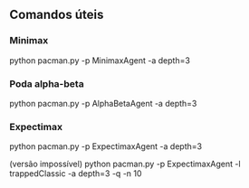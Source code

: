 ## Comandos úteis

### Minimax

python pacman.py -p MinimaxAgent -a depth=3

### Poda alpha-beta

python pacman.py -p AlphaBetaAgent -a depth=3

### Expectimax

python pacman.py -p ExpectimaxAgent -a depth=3

(versão impossível)
python pacman.py -p ExpectimaxAgent -l trappedClassic -a depth=3 -q -n 10
